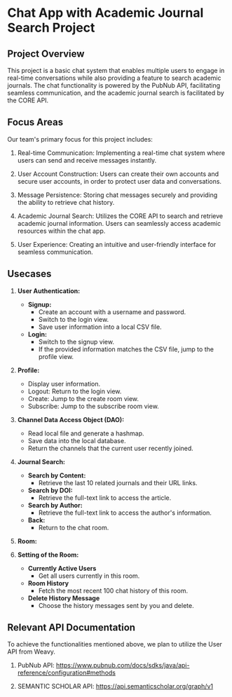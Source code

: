 # Chat App with Academic Journal Search Project

## Project Overview
This project is a basic chat system that enables multiple users to engage in real-time conversations while also 
providing a feature to search academic journals. The chat functionality is powered by the PubNub API, facilitating 
seamless communication, and the academic journal search is facilitated by the CORE API.

## Focus Areas
Our team's primary focus for this project includes:

1. Real-time Communication: Implementing a real-time chat system where users can send and receive messages instantly.

2. User Account Construction: Users can create their own accounts and secure user accounts, in order to protect user data and conversations.

3. Message Persistence: Storing chat messages securely and providing the ability to retrieve chat history.

4. Academic Journal Search: Utilizes the CORE API to search and retrieve academic journal information. Users can seamlessly access academic resources within the chat app.

5. User Experience: Creating an intuitive and user-friendly interface for seamless communication.

## Usecases
1. **User Authentication:**
    - **Signup:**
        - Create an account with a username and password.
        - Switch to the login view.
        - Save user information into a local CSV file.
    - **Login:**
        - Switch to the signup view.
        - If the provided information matches the CSV file, jump to the profile view.

2. **Profile:**
    - Display user information.
    - Logout: Return to the login view.
    - Create: Jump to the create room view.
    - Subscribe: Jump to the subscribe room view.

3. **Channel Data Access Object (DAO):**
    - Read local file and generate a hashmap.
    - Save data into the local database.
    - Return the channels that the current user recently joined.

4. **Journal Search:**
    - **Search by Content:**
        - Retrieve the last 10 related journals and their URL links.
    - **Search by DOI:**
        - Retrieve the full-text link to access the article.
    - **Search by Author:**
        - Retrieve the full-text link to access the author's information.
    - **Back:**
        - Return to the chat room.
5. **Room:**
6. **Setting of the Room:**
   - **Currently Active Users**
        - Get all users currently in this room.
   - **Room History**
        - Fetch the most recent 100 chat history of this room. 
   - **Delete History Message**
        - Choose the history messages sent by you and delete.


## Relevant API Documentation
To achieve the functionalities mentioned above, we plan to utilize the User API from Weavy.

1. PubNub API: https://www.pubnub.com/docs/sdks/java/api-reference/configuration#methods

2. SEMANTIC SCHOLAR API: https://api.semanticscholar.org/graph/v1



